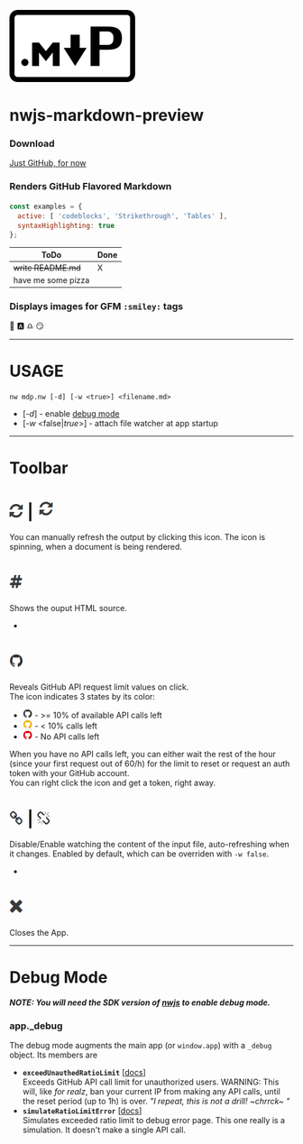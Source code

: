 ![](./img/markdown-preview-mark.png)
# nwjs-markdown-preview

### Download
[Just GitHub, for now](https://github.com/rbeer/nwjs-mdp.git)

### Renders GitHub Flavored Markdown

```js
const examples = {
  active: [ 'codeblocks', 'Strikethrough', 'Tables' ],
  syntaxHighlighting: true
};
```

ToDo | Done
---- | ----
~~write README.md~~ | X
have me some pizza |

### Displays images for GFM `:smiley:` tags
:1st_place_medal: :a: :libra: :smirk:

---

# USAGE
`nw mdp.nw [-d] [-w <true>] <filename.md>`
- \[-_d_\] - enable [debug mode](#debug-mode)
- \[-_w_ \<false|_true_\>\] - attach file watcher at app startup

---

# Toolbar
# ![](./img/refresh.png) | ![](./img/refresh-spin.gif)
You can manually refresh the output by clicking this icon.
The icon is spinning, when a document is being rendered.

# ![](./img/hashtag.png)
Shows the ouput HTML source.

-

# ![](./img/github.png)
Reveals GitHub API request limit values on click.  
The icon indicates 3 states by its color:

  - ![](./img/github_16.png) - >= 10% of available API calls left
  - ![](./img/github_16_warn.png) - < 10% calls left
  - ![](./img/github_16_err.png) - No API calls left

When you have no API calls left, you can either wait the rest of the hour (since your first request out of 60/h) for the limit
to reset or request an auth token with your GitHub account.  
You can right click the icon and get a token, right away.

# ![](./img/chain.png) | ![](./img/chain-broken.png)
Disable/Enable watching the content of the input file, auto-refreshing when it changes.
Enabled by default, which can be overriden with `-w false`.

-

# ![](./img/times.png)
Closes the App.

---

# Debug Mode

***NOTE: You will need the SDK version of [nwjs](https://nwjs.io/) to enable debug mode.***

### 

### app._debug

The debug mode augments the main app (or `window.app`) with a `_debug` object. Its members are

  - **`exceedUnauthedRatioLimit`** [[docs](https://rbeer.github.io/nwjs-mdp/jsdoc/0.1.0/module-_debug.html#.simulateRatioLimitError)]  
    Exceeds GitHub API call limit for unauthorized users. WARNING: This will, like _for
    realz_, ban your current IP from making any API calls, until the reset period
    (up to 1h) is over. _"I repeat, this is not a drill! ~chrrck~ "_
  - **`simulateRatioLimitError`** [[docs](https://rbeer.github.io/nwjs-mdp/jsdoc/0.1.0/module-_debug.html#.exceedUnauthedRatioLimit)]  
    Simulates exceeded ratio limit to debug error page. This one really is a simulation.
    It doesn't make a single API call.
